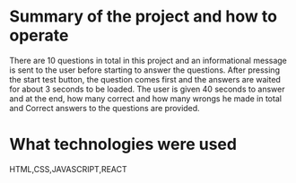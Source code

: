 # Summary of the project and how to operate
There are 10 questions in total in this project and an informational message is sent to the user before starting to answer the questions. After pressing the start test button, the question comes first and the answers are waited for about 3 seconds to be loaded. The user is given 40 seconds to answer and at the end, how many correct and how many wrongs he made in total and Correct answers to the questions are provided.

# What technologies were used
HTML,CSS,JAVASCRIPT,REACT
